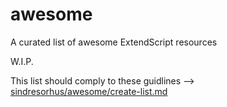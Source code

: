 # awesome
A curated list of awesome ExtendScript resources

W.I.P.  

This list should comply to these guidlines --> [sindresorhus/awesome/create-list.md](https://github.com/sindresorhus/awesome/blob/master/create-list.md)
